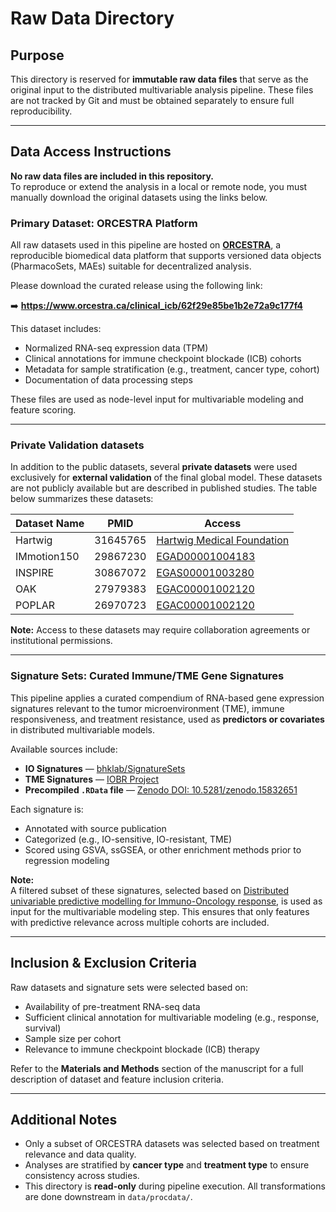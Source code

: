 # Raw Data Directory

## Purpose

This directory is reserved for **immutable raw data files** that serve as the original input to the distributed multivariable analysis pipeline. These files are not tracked by Git and must be obtained separately to ensure full reproducibility.

---

## Data Access Instructions

**No raw data files are included in this repository.**  
To reproduce or extend the analysis in a local or remote node, you must manually download the original datasets using the links below.


### Primary Dataset: ORCESTRA Platform

All raw datasets used in this pipeline are hosted on [**ORCESTRA**](https://www.orcestra.ca/clinical_icb), a reproducible biomedical data platform that supports versioned data objects (PharmacoSets, MAEs) suitable for decentralized analysis.

Please download the curated release using the following link:

➡️ **https://www.orcestra.ca/clinical_icb/62f29e85be1b2e72a9c177f4**

This dataset includes:
- Normalized RNA-seq expression data (TPM)
- Clinical annotations for immune checkpoint blockade (ICB) cohorts
- Metadata for sample stratification (e.g., treatment, cancer type, cohort)
- Documentation of data processing steps

These files are used as node-level input for multivariable modeling and feature scoring.

---

### Private Validation datasets

In addition to the public datasets, several **private datasets** were used exclusively for **external validation** of the final global model. These datasets are not publicly available but are described in published studies. The table below summarizes these datasets:

| Dataset Name     | PMID        | Access                                                                      |
|------------------|-------------|-----------------------------------------------------------------------------|
| Hartwig     | 31645765      | [Hartwig Medical Foundation](https://www.hartwigmedicalfoundation.nl/en/data/database/)|
| IMmotion150 | 29867230      | [EGAD00001004183](https://ega-archive.org/datasets/EGAD00001004183)    |
| INSPIRE     | 30867072      | [EGAS00001003280](https://ega-archive.org/studies/EGAS00001003280) |
| OAK         | 27979383      | [EGAC00001002120](https://ega-archive.org/dacs/EGAC00001002120) |
| POPLAR      | 26970723      | [EGAC00001002120](https://ega-archive.org/dacs/EGAC00001002120) |

 **Note:** Access to these datasets may require collaboration agreements or institutional permissions. 

---

### Signature Sets: Curated Immune/TME Gene Signatures

This pipeline applies a curated compendium of RNA-based gene expression signatures relevant to the tumor microenvironment (TME), immune responsiveness, and treatment resistance, used as **predictors or covariates** in distributed multivariable models.

Available sources include:

- **IO Signatures** — [bhklab/SignatureSets](https://github.com/bhklab/SignatureSets)  
- **TME Signatures** — [IOBR Project](https://github.com/IOBR/IOBR)  
- **Precompiled `.RData` file** — [Zenodo DOI: 10.5281/zenodo.15832651](https://zenodo.org/records/15832652)

Each signature is:
- Annotated with source publication
- Categorized (e.g., IO-sensitive, IO-resistant, TME)
- Scored using GSVA, ssGSEA, or other enrichment methods prior to regression modeling

 **Note:**  
 A filtered subset of these signatures, selected based on [Distributed univariable predictive modelling for Immuno-Oncology response](https://github.com/bhklab/PredictIO-UV-Dist), is used as input for the multivariable modeling step. This ensures that only features with predictive relevance across multiple cohorts are included.

---

## Inclusion & Exclusion Criteria

Raw datasets and signature sets were selected based on:

- Availability of pre-treatment RNA-seq data
- Sufficient clinical annotation for multivariable modeling (e.g., response, survival)
- Sample size per cohort 
- Relevance to immune checkpoint blockade (ICB) therapy

Refer to the **Materials and Methods** section of the manuscript for a full description of dataset and feature inclusion criteria.

---

## Additional Notes

- Only a subset of ORCESTRA datasets was selected based on treatment relevance and data quality.
- Analyses are stratified by **cancer type** and **treatment type** to ensure consistency across studies.
- This directory is **read-only** during pipeline execution. All transformations are done downstream in `data/procdata/`.
